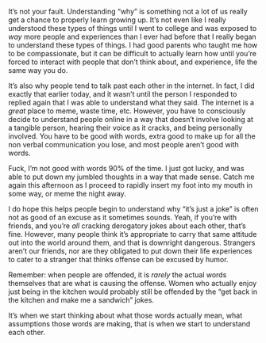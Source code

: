  It’s not your fault. Understanding “why” is something not a lot of us really get a chance to properly learn growing up. It’s not even like I really understood these types of things until I went to college and was exposed to *way* more people and experiences than I ever had before that I really began to understand these types of things. I had good parents who taught me how to be compassionate, but it can be difficult to actually learn how until you’re forced to interact with people that don’t think about, and experience, life the same way you do.

It’s also why people tend to talk past each other in the internet. In fact, I did exactly that earlier today, and it wasn’t until the person I responded to replied again that I was able to understand what they said. The internet is a *great* place to meme, waste time, etc. However, you have to consciously decide to understand people online in a way that doesn’t involve looking at a tangible person, hearing their voice as it cracks, and being personally involved. You have to be good with words, extra good to make up for all the non verbal communication you lose, and most people aren’t good with words. 

Fuck, I’m not good with words 90% of the time. I just got lucky, and was able to put down my jumbled thoughts in a way that made sense. Catch me again this afternoon as I proceed to rapidly insert my foot into my mouth in some way, or meme the night away. 

I do hope this helps people begin to understand why “it’s just a joke” is often not as good of an excuse as it sometimes sounds. Yeah, if you’re with friends, and you’re *all* cracking derogatory jokes about each other, that’s fine. However, many people think it’s appropriate to carry that same attitude out into the world around them, and that is downright dangerous. Strangers aren’t our friends, nor are they obligated to put down their life experiences to cater to a stranger that thinks offense can be excused by humor.

Remember: when people are offended, it is *rarely* the actual words themselves that are what is causing the offense. Women who actually enjoy just being in the kitchen would probably still be offended by the “get back in the kitchen and make me a sandwich” jokes.

It’s when we start thinking about what those words actually mean, what assumptions those words are making, that is when we start to understand each other. 